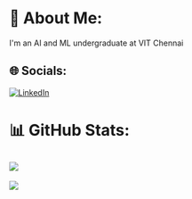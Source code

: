 # 💫 About Me:
I'm an AI and ML undergraduate at VIT Chennai


## 🌐 Socials:
[![LinkedIn](https://img.shields.io/badge/LinkedIn-%230077B5.svg?logo=linkedin&logoColor=white)]([https://linkedin.com/in/misbah-anwar](https://www.linkedin.com/in/misbah-anwar)) 

# 📊 GitHub Stats:

![](https://github-readme-streak-stats.herokuapp.com/?user=misbah-anwar&theme=nightowl&hide_border=false)<br/>
---
[![](https://visitcount.itsvg.in/api?id=misbah-anwar&label=Profile%20Views&icon=1&pretty=false)](https://visitcount.itsvg.in)
